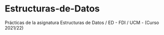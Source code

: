 # Estructuras-de-Datos
Prácticas de la asignatura Estructuras de Datos / ED - FDI / UCM - (Curso 2021/22)
